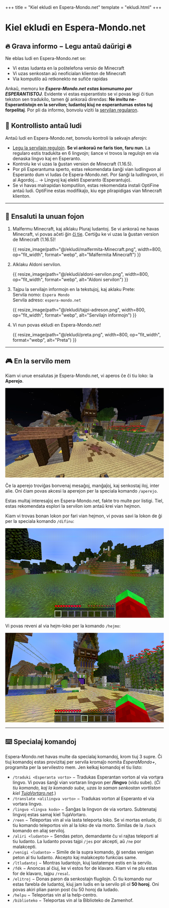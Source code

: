 +++
title = "Kiel ekludi en Espera-Mondo.net"
template = "ekludi.html"
+++

# Kiel ekludi en Espera-Mondo.net

<div class="grava-informo">

## 🔥 Grava informo − Legu antaŭ daŭrigi 🔥

Ne eblas ludi en Espera-Mondo.net se:

-   Vi estas ludanta en la poŝtelefona versio de Minecraft
-   Vi uzas senkostan aŭ neoficialan klienton de Minecraft
-   Via komputilo aŭ retkonekto ne sufiĉe rapidas

Ankaŭ, memoru ke **_Espera-Mondo.net estas komunumo por ESPERANTISTOJ_**.
Evidente vi estas esperantisto se vi povas legi ĉi tiun tekston sen tradukilo, tamen ĝi ankoraŭ direndas: **Ne invitu ne-Esperantistojn en la servilon; ludantoj kiuj ne esperantumas estos tuj forpelitaj**. Por pli da informo, bonvolu viziti la [servilan regularon](/regularo).

</div>
<div class="kontrollisto">

## 📝 Kontrollisto antaŭ ludi

Antaŭ ludi en Espera-Mondo.net, bonvolu kontroli la sekvajn aferojn:

-   [Legu la servilajn regulojn](/regularo). **Se vi ankoraŭ ne faris tion, faru nun**.
    La regularo estis tradukita en 6 lingvojn; ŝance vi trovos la regulojn en via denaska lingvo kaj en Esperanto.
-   Kontrolu ke vi uzas la ĝustan version de Minecraft (1.16.5).
-   Por pli Esperantuma sperto, estas rekomendata ŝanĝi vian ludlingvon al Esperanto dum vi ludas ĉe Espera-Mondo.net. Por ŝanĝi la ludlingvon, iri al <btn>Agordoj…</btn> → <btn>Lingvoj</btn> kaj elekti Esperanto (Esperantujo).
-   Se vi havas malrapidan komputilon, estas rekomendata instali OptiFine antaŭ ludi. OptiFine estas modifikaĵo, kiu ege plirapidigas vian Minecraft klienton. 

</div>

---

## 🚀 Ensaluti la unuan fojon

1.  Malfermu Minecraft, kaj alklaku <btn>Pluraj ludantoj</btn>.
    Se vi ankoraŭ ne havas Minecraft, vi povas aĉeti ĝin [ĉi tie](https://www.minecraft.net/en-us/get-minecraft).
    <span class="is-uppercase">Certiĝu ke vi uzas la ĝustan version de Minecraft (1.16.5)!</span>

    {{ resize_image(path="@/ekludi/malfermita-Minecraft.png", width=800, op="fit_width", format="webp", alt="Malfermita Minecraft") }}

2.  Alklaku <btn>Aldoni servilon</btn>.

    {{ resize_image(path="@/ekludi/aldoni-servilon.png", width=800, op="fit_width", format="webp", alt="Aldoni servilon") }}

3.  Tajpu la servilajn informojn en la tekstujoj, kaj aklaku <btn>Prete</btn>:  
    Servila nomo: `Espera Mondo`  
    Servila adreso: `espera-mondo.net`

    {{ resize_image(path="@/ekludi/tajpi-adreson.png", width=800, op="fit_width", format="webp", alt="Servilajn informojn") }}

4.  Vi nun povas ekludi en Espera-Mondo.net!

    {{ resize_image(path="@/ekludi/preta.png", width=800, op="fit_width", format="webp", alt="Preta") }}

---

## 🎮 En la servilo mem

Kiam vi unue ensalutas je Espera-Mondo.net, vi aperos ĉe ĉi tiu loko: la **Aperejo**.

![Aperejo](/ekludi/aperejo.webp)

Ĉe la aperejo troviĝas bonvenaj mesaĝoj, manĝaĵoj, kaj senkostaj iloj, inter alie.
Oni ĉiam povas akcesi la aperejon per la speciala komando `/aperejo`.

Estas multaj interesaĵoj en Espera-Mondo.net, fakte tro multe por listigi. Tiel, estas rekomendata esplori la servilon iom antaŭ krei vian hejmon.

Kiam vi trovas bonan lokon por fari vian hejmon, vi povas savi la lokon de ĝi per la speciala komando `/difinu`:

![/difinu](/ekludi/difinu.gif)

Vi povas reveni al via hejm-loko per la komando `/hejmo`:

![/hejmo](/ekludi/hejmo.gif)

---

## ⌨️ Specialaj komandoj

Espera-Mondo.net havas multe da specialaj komandoj, krom tiuj 3 supre. Ĉi tiuj komandoj estas provizitaj per servila kromaĵo nomita _EsperaMondo+_, programita per la servilestro mem. Jen kelkaj komandoj el tiu listo:

-   `/traduki <Esperanta vorto>` − Tradukas Esperantan vorton al via vortara lingvo. Vi povas ŝanĝi vian vortaran lingvon per **/lingvo** (vidu sube). (_Ĉi tiu komando, kaj la komando sube, uzas la saman senkostan vortliston kiel [TujaVortaro.net](http://tujavortaro.net/)._)
-   `/translate <alilingva vorto>` − Tradukas vorton al Esperanto el via vortara lingvo.
-   `/lingvo <lingva kodo>` − Ŝanĝas la lingvon de via vortaro. Subtenataj lingvoj estas samaj kiel TujaVortaro.
-   `/reen` − Teleportas vin al via lasta teleporta loko. Se vi mortas enlude, ĉi tiu komando teleportos vin al la loko de via morto. Similas de la `/back` komando en aliaj serviloj.
-   `/aliri <ludanto>` − Sendas peton, demandante ĉu vi rajtas teleporti al tiu ludanto. La ludanto povas tajpi `/jes` por akcepti, aŭ `/ne` por malakcepti.
-   `/venigi <ludanto>` − Simile de la supra komando, ĝi sendas venigan peton al tiu ludanto. Akcepto kaj malakcepto funkcias same.
-   `/ltludantoj` − Montras ludantojn, kiuj lastatempe estis en la servilo.
-   `/fdk` − Anoncas al ĉiuj, ke vi estos for de klavaro. Kiam vi ne plu estas for de klavaro, tajpu `/resal`.
-   `/elitroj` − Donas paron da senkostajn flugilojn. Ĉi tiu komando nur estas farebla de ludantoj, kiuj jam ludis en la servilo pli ol **50 horoj**. Oni povas akiri plian paron post ĉiu 50 horoj da ludado.
-   `/helpu` − Teleportas vin al la help-centro.
-   `/biblioteko` − Teleportas vin al la Biblioteko de Zamenhof.
